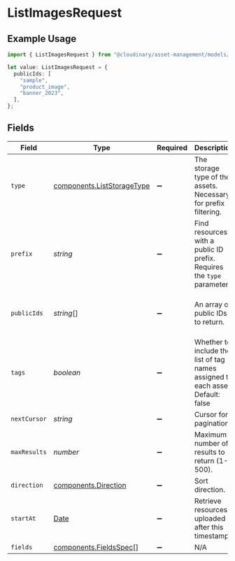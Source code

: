 # ListImagesRequest

## Example Usage

```typescript
import { ListImagesRequest } from "@cloudinary/asset-management/models/operations";

let value: ListImagesRequest = {
  publicIds: [
    "sample",
    "product_image",
    "banner_2023",
  ],
};
```

## Fields

| Field                                                                                         | Type                                                                                          | Required                                                                                      | Description                                                                                   | Example                                                                                       |
| --------------------------------------------------------------------------------------------- | --------------------------------------------------------------------------------------------- | --------------------------------------------------------------------------------------------- | --------------------------------------------------------------------------------------------- | --------------------------------------------------------------------------------------------- |
| `type`                                                                                        | [components.ListStorageType](../../models/components/liststoragetype.md)                      | :heavy_minus_sign:                                                                            | The storage type of the assets. Necessary for prefix filtering.                               |                                                                                               |
| `prefix`                                                                                      | *string*                                                                                      | :heavy_minus_sign:                                                                            | Find resources with a public ID prefix. Requires the `type` parameter.                        |                                                                                               |
| `publicIds`                                                                                   | *string*[]                                                                                    | :heavy_minus_sign:                                                                            | An array of public IDs to return.                                                             | [<br/>"sample",<br/>"product_image",<br/>"banner_2023"<br/>]                                  |
| `tags`                                                                                        | *boolean*                                                                                     | :heavy_minus_sign:                                                                            | Whether to include the list of tag names assigned to each asset. Default: false               |                                                                                               |
| `nextCursor`                                                                                  | *string*                                                                                      | :heavy_minus_sign:                                                                            | Cursor for pagination.                                                                        |                                                                                               |
| `maxResults`                                                                                  | *number*                                                                                      | :heavy_minus_sign:                                                                            | Maximum number of results to return (1-500).                                                  |                                                                                               |
| `direction`                                                                                   | [components.Direction](../../models/components/direction.md)                                  | :heavy_minus_sign:                                                                            | Sort direction.                                                                               |                                                                                               |
| `startAt`                                                                                     | [Date](https://developer.mozilla.org/en-US/docs/Web/JavaScript/Reference/Global_Objects/Date) | :heavy_minus_sign:                                                                            | Retrieve resources uploaded after this timestamp.                                             |                                                                                               |
| `fields`                                                                                      | [components.FieldsSpec](../../models/components/fieldsspec.md)[]                              | :heavy_minus_sign:                                                                            | N/A                                                                                           |                                                                                               |